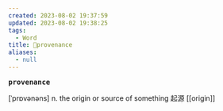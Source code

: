 ```yaml
---
created: 2023-08-02 19:37:59
updated: 2023-08-02 19:38:25
tags:
  - Word
title: 📖provenance
aliases:
  - null
---
```


<pre><strong>provenance</strong></pre>
[ˈprɒvənəns]
n. the origin or source of something 起源
[[origin]]
